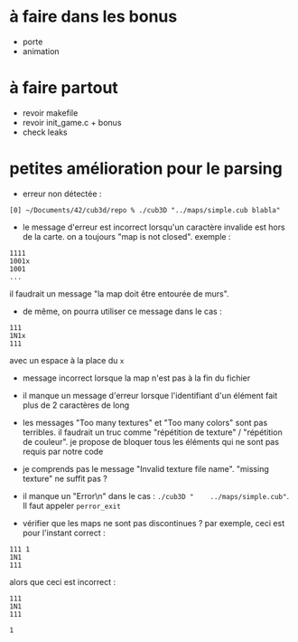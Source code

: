 # à faire dans les bonus

- porte
- animation

# à faire partout

- revoir makefile
- revoir init_game.c + bonus
- check leaks

# petites amélioration pour le parsing

- erreur non détectée :
```
[0] ~/Documents/42/cub3d/repo % ./cub3D "../maps/simple.cub blabla"
```

- le message d'erreur est incorrect lorsqu'un caractère invalide est hors de la carte. on a toujours "map is not closed". exemple :
```
1111
1001x
1001
...
```

il faudrait un message "la map doit être entourée de murs".

- de même, on pourra utiliser ce message dans le cas :
```
111
1N1x
111
```
avec un espace à la place du `x`

- message incorrect lorsque la map n'est pas à la fin du fichier

- il manque un message d'erreur lorsque l'identifiant d'un élément fait plus de 2 caractères de long

- les messages "Too many textures" et "Too many colors" sont pas terribles. il faudrait un truc comme "répétition de texture" / "répétition de couleur". je propose de bloquer tous les éléments qui ne sont pas requis par notre code

- je comprends pas le message "Invalid texture file name". "missing texture" ne suffit pas ?

- il manque un "Error\n" dans le cas : `./cub3D "    ../maps/simple.cub"`. Il faut appeler `perror_exit`

- vérifier que les maps ne sont pas discontinues ? par exemple, ceci est pour l'instant correct :
```
111 1
1N1
111
```
alors que ceci est incorrect :
```
111
1N1
111

1
```
